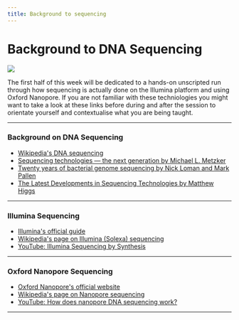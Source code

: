 ```yaml
---
title: Background to sequencing
---
```


# Background to DNA Sequencing

![](https://pbs.twimg.com/media/FrVRedkXsAYfDxH?format=jpg&name=medium)

The first half of this week will be dedicated to a hands-on unscripted run through how sequencing is actually done on the Illumina platform and using Oxford Nanopore. 
If you are not familiar with these techniologies you might want to take a look at these links before during and after the session to orientate yourself and contextualise what you are being taught.
  
---

### Background on DNA Sequencing
- [Wikipedia's DNA sequencing](https://en.wikipedia.org/wiki/DNA_sequencing)
- [Sequencing technologies — the next generation by Michael L. Metzker](http://static.cs.brown.edu/courses/csci2950-c/Fall2011/Papers/SequencingTechnologies.pdf)
- [Twenty years of bacterial genome sequencing by  Nick Loman and Mark Pallen](https://elearning.unite.it/pluginfile.php/247746/mod_resource/content/1/loman2015.pdf)
- [The Latest Developments in Sequencing Technologies by Matthew Higgs](https://frontlinegenomics.com/the-latest-developments-in-sequencing-technologies/)
  
---

### Illumina Sequencing
- [Illumina's official guide](https://www.illumina.com/science/technology/next-generation-sequencing.html)
- [Wikipedia's page on Illumina (Solexa) sequencing](https://en.wikipedia.org/wiki/Illumina_dye_sequencing)
- [YouTube: Illumina Sequencing by Synthesis](https://www.youtube.com/watch?v=fCd6B5HRaZ8)
  
---

### Oxford Nanopore Sequencing
- [Oxford Nanopore's official website](https://nanoporetech.com/)
- [Wikipedia's page on Nanopore sequencing](https://en.wikipedia.org/wiki/Nanopore_sequencing)
- [YouTube: How does nanopore DNA sequencing work?](https://www.youtube.com/watch?v=GUb1TZvMWsw)
  
---
